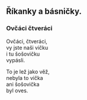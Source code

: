 ## Říkanky a básničky.

### Ovčáci čtveráci

Ovčáci, čtveráci,  
vy jste naši vičku  
i tu šošovičku  
vypásli.

To je lež jako věž,  
nebyla to vička  
ani šošovička  
byl oves.

